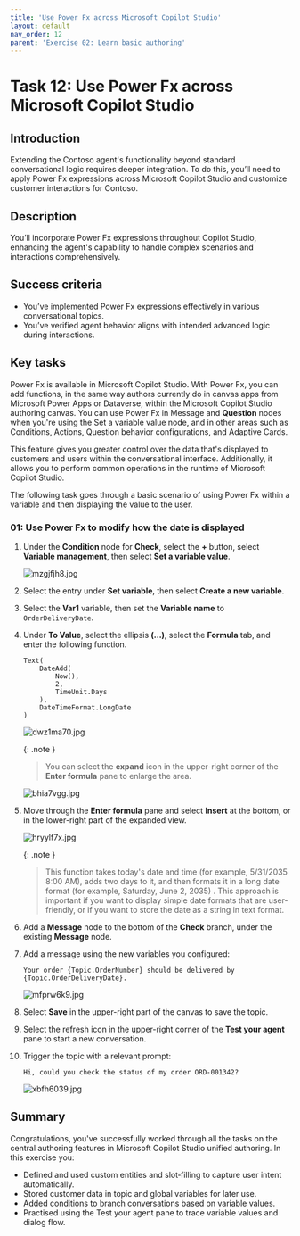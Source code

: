 ```yaml
---
title: 'Use Power Fx across Microsoft Copilot Studio'
layout: default
nav_order: 12
parent: 'Exercise 02: Learn basic authoring'
---
```


# Task 12: Use Power Fx across Microsoft Copilot Studio

## Introduction

Extending the Contoso agent's functionality beyond standard conversational logic requires deeper integration. To do this, you’ll need to apply Power Fx expressions across Microsoft Copilot Studio and customize customer interactions for Contoso.

## Description

You’ll incorporate Power Fx expressions throughout Copilot Studio, enhancing the agent's capability to handle complex scenarios and interactions comprehensively.

## Success criteria

-   You’ve implemented Power Fx expressions effectively in various conversational topics.
-   You’ve verified agent behavior aligns with intended advanced logic during interactions.


## Key tasks

Power Fx is available in Microsoft Copilot Studio. With Power Fx, you can add functions, in the same way authors currently do in canvas apps from Microsoft Power Apps or Dataverse, within the Microsoft Copilot Studio authoring canvas. You can use Power Fx in Message and **Question** nodes when you're using the Set a variable value node, and in other areas such as Conditions, Actions, Question behavior configurations, and Adaptive Cards. 

This feature gives you greater control over the data that's displayed to customers and users within the conversational interface. Additionally, it allows you to perform common operations in the runtime of Microsoft Copilot Studio.
 	
The following task goes through a basic scenario of using Power Fx within a variable and then displaying the value to the user.

### 01: Use Power Fx to modify how the date is displayed

1. Under the **Condition** node for **Check**, select the **+** button, select **Variable management**, then select **Set a variable value**.

    ![mzgjfjh8.jpg](../../media/mzgjfjh8.jpg)

1. Select the entry under **Set variable**, then select **Create a new variable**.

1. Select the **Var1** variable, then set the **Variable name** to `OrderDeliveryDate`.

1. Under **To Value**, select the ellipsis **(...)**, select the **Formula** tab, and enter the following function.


	```
	Text(
		DateAdd(
			Now(),
			2,
			TimeUnit.Days
		),
		DateTimeFormat.LongDate
	)
	```

	![dwz1ma70.jpg](../../media/dwz1ma70.jpg)

	{: .note }
    > You can select the **expand** icon in the upper-right corner of the **Enter formula** pane to enlarge the area.

	![bhia7vgg.jpg](../../media/bhia7vgg.jpg)

1. Move through the **Enter formula** pane and select **Insert** at the bottom, or in the lower-right part of the expanded view.

	![hryylf7x.jpg](../../media/hryylf7x.jpg)

	{: .note }
    > This function takes today's date and time (for example, 5/31/2035 8:00 AM), adds two days to it, and then formats it in a long date format (for example, Saturday, June 2, 2035) . This approach is important if you want to display simple date formats that are user-friendly, or if you want to store the date as a string in text format.

1. Add a **Message** node to the bottom of the **Check** branch, under the existing **Message** node.

1. Add a message using the new variables you configured:

	```
    Your order {Topic.OrderNumber} should be delivered by {Topic.OrderDeliveryDate}.
    ```

	![mfprw6k9.jpg](../../media/mfprw6k9.jpg)

1. Select **Save** in the upper-right part of the canvas to save the topic.

1. Select the refresh icon in the upper-right corner of the **Test your agent** pane to start a new conversation.

1. Trigger the topic with a relevant prompt:

	```
    Hi, could you check the status of my order ORD-001342?
    ```

	![xbfh6039.jpg](../../media/xbfh6039.jpg)

</details>

## Summary

Congratulations, you've successfully worked through all the tasks on the central authoring features in Microsoft Copilot Studio unified authoring. In this exercise you:

 - Defined and used custom entities and slot‑filling to capture user intent automatically.
 - Stored customer data in topic and global variables for later use.
 - Added conditions to branch conversations based on variable values.
 - Practised using the Test your agent pane to trace variable values and dialog flow. 